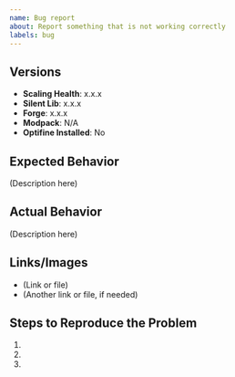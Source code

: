 ```yaml
---
name: Bug report
about: Report something that is not working correctly
labels: bug
---
```


## Versions
<!-- Include versions affected by the issue (actual version number, do not use "latest"). Pasting the name of the JAR file is acceptable. -->

- **Scaling Health**: x.x.x
- **Silent Lib**: x.x.x
- **Forge**: x.x.x
- **Modpack**: N/A <!-- if publicly available state the name, if it is custom SEND the modlist, if you put N/A you are ONLY using SH + lib and are encountering the bug -->
- **Optifine Installed**: No <!-- if yes, remove it before submitting any log files, for it will make it easier to read them -->

## Expected Behavior
<!-- What do you expect to happen in this case? -->

(Description here)

## Actual Behavior
<!-- What actually happens? Give as much detail as possible. -->

(Description here)

## Links/Images
<!-- Links to crash reports, logs, images, videos, or related issues, if appropriate. -->
<!-- Do not paste the contents of the crash report here nor give a file to be downloaded, instead upload to Gist, Dropbox, Pastebin, or wherever you can. -->

- (Link or file)
- (Another link or file, if needed)

## Steps to Reproduce the Problem
<!-- How to make the issue happen? -->

1.
2.
3.
